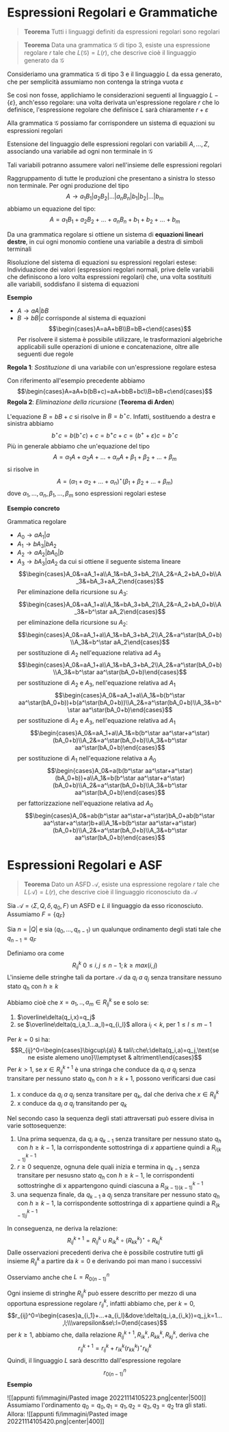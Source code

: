 # Espressioni Regolari e Grammatiche

>**Teorema**
>Tutti i linguaggi definiti da espressioni regolari sono regolari

>**Teorema**
>Data una grammatica $\mathcal G$ di tipo 3, esiste una espressione regolare $r$ tale che $L(\mathcal G)=L(r)$, che descrive cioè il linguaggio generato da $\mathcal G$

Consideriamo una grammatica $\mathcal G$ di tipo 3 e il linguaggio $L$ da essa generato, che per semplicità assumiamo non contenga la stringa vuota $\varepsilon$

Se così non fosse, applichiamo le considerazioni seguenti al linguaggio $L-\lbrace\varepsilon\rbrace$, anch'esso regolare: una volta derivata un'espressione regolare $r$ che lo definisce, l'espressione regolare che definisce $L$ sarà chiaramente $r+\varepsilon$

Alla grammatica $\mathcal G$ possiamo far corrispondere un sistema di equazioni su espressioni regolari

Estensione del linguaggio delle espressioni regolari con variabili $A,...,Z$, associando una variabile ad ogni non terminale in $\mathcal G$

Tali variabili potranno assumere valori nell'insieme delle espressioni regolari

Raggruppamento di tutte le produzioni che presentano a sinistra lo stesso non terminale. Per ogni produzione del tipo $$A\to a_1B_1|a_2B_2|...|a_nB_n|b_1|b_2|...|b_m$$abbiamo un equazione del tipo:
$$A=a_1B_1+a_2B_2+...+a_nB_n+b_1+b_2+...+b_m$$

Da una grammatica regolare si ottiene un sistema di **equazioni lineari destre**, in cui ogni monomio contiene una variabile a destra di simboli terminali

Risoluzione del sistema di equazioni su espressioni regolari estese:
Individuazione dei valori (espressioni regolari normali, prive delle variabili che definiscono a loro volta espressioni regolari) che, una volta sostituiti alle variabili, soddisfano il sistema di equazioni

**Esempio**
- $A\to aA|bB$
- $B\to bB|c$
corrisponde al sistema di equazioni
$$\begin{cases}A=aA+bB\\B=bB+c\end{cases}$$
Per risolvere il sistema è possibile utilizzare, le trasformazioni algebriche applicabili sulle operazioni di unione e concatenazione, oltre alle seguenti due regole

**Regola 1**: _Sostituzione_ di una variabile con un'espressione regolare estesa

Con riferimento all'esempio precedente abbiamo 
$$\begin{cases}A=aA+b(bB+c)=aA+bbB+bc\\B=bB+c\end{cases}$$
**Regola 2**: _Eliminazione della ricursione_ (**Teorema di Arden**)

L'equazione $B=bB+c$ si risolve in $B=b^\star c$. Infatti, sostituendo a destra e sinistra abbiamo
$$b^\star c=b(b^\star c)+c=b^+c+c=(b^++\varepsilon)c=b^\star c$$
Più in generale abbiamo che un'equazione del tipo 
$$A=\alpha_1A+\alpha_2A+...+\alpha_nA+\beta_1+\beta_2+...+\beta_m$$
si risolve in 
$$A=(\alpha_1+\alpha_2+...+\alpha_n)^\star(\beta_1+\beta_2+...+\beta_m)$$
dove $\alpha_1,...,\alpha_n,\beta_1,...,\beta_m$ sono espressioni regolari estese

**Esempio concreto**

Grammatica regolare
- $A_0\to aA_1|a$
- $A_1\to bA_3|bA_2$
- $A_2\to aA_2|bA_0|b$
- $A_3\to bA_3|aA_2$
da cui si ottiene il seguente sistema lineare
$$\begin{cases}A_0&=aA_1+a\\A_1&=bA_3+bA_2\\A_2&=A_2+bA_0+b\\A_3&=bA_3+aA_2\end{cases}$$
Per eliminazione della ricursione su $A_3$:
$$\begin{cases}A_0&=aA_1+a\\A_1&=bA_3+bA_2\\A_2&=A_2+bA_0+b\\A_3&=b^\star aA_2\end{cases}$$
per eliminazione della ricursione su $A_2$:
$$\begin{cases}A_0&=aA_1+a\\A_1&=bA_3+bA_2\\A_2&=a^\star(bA_0+b)\\A_3&=b^\star aA_2\end{cases}$$
per sostituzione di $A_2$ nell'equazione relativa ad $A_3$
$$\begin{cases}A_0&=aA_1+a\\A_1&=bA_3+bA_2\\A_2&=a^\star(bA_0+b)\\A_3&=b^\star aa^\star(bA_0+b)\end{cases}$$
per sostituzione di $A_2$ e $A_3$, nell'equazione relativa ad $A_1$
$$\begin{cases}A_0&=aA_1+a\\A_1&=b(b^\star aa^\star(bA_0+b))+b(a^\star(bA_0+b))\\A_2&=a^\star(bA_0+b)\\A_3&=b^\star aa^\star(bA_0+b)\end{cases}$$
per sostituzione di $A_2$ e $A_3$, nell'equazione relativa ad $A_1$
$$\begin{cases}A_0&=aA_1+a\\A_1&=b(b^\star aa^\star+a^\star)(bA_0+b)\\A_2&=a^\star(bA_0+b)\\A_3&=b^\star aa^\star(bA_0+b)\end{cases}$$
per sostituzione di $A_1$ nell'equazione relativa a $A_0$
$$\begin{cases}A_0&=a(b(b^\star aa^\star+a^\star)(bA_0+b))+a\\A_1&=b(b^\star aa^\star+a^\star)(bA_0+b)\\A_2&=a^\star(bA_0+b)\\A_3&=b^\star aa^\star(bA_0+b)\end{cases}$$
per fattorizzazione nell'equazione relativa ad $A_0$
$$\begin{cases}A_0&=ab(b^\star aa^\star+a^\star)bA_0+ab(b^\star aa^\star+a^\star)b+a\\A_1&=b(b^\star aa^\star+a^\star)(bA_0+b)\\A_2&=a^\star(bA_0+b)\\A_3&=b^\star aa^\star(bA_0+b)\end{cases}$$

# Espressioni Regolari e ASF

>**Teorema**
>Dato un ASFD $\mathcal A$, esiste una espressione regolare $r$ tale che $L(\mathcal A)=L(r)$, che descrive cioè il linguaggio riconosciuto da $\mathcal A$

Sia $\mathcal A=\langle\Sigma,Q,\delta,q_0,F\rangle$ un ASFD e $L$ il linguaggio da esso riconosciuto. Assumiamo $F=\lbrace q_F\rbrace$

Sia $n=|Q|$ e sia $\langle q_0,...,q_{n-1}\rangle$ un qualunque ordinamento degli stati tale che $q_{n-1}=q_F$

Definiamo ora come $$R_{ij}^k\:0\leq i,j\leq n-1;k\geq max(i,j)$$
L'insieme delle stringhe tali da portare $\mathcal A$ da $q_i\:a\:q_j$ senza transitare nessuno stato $q_h$ con $h\geq k$

Abbiamo cioè che $x=a_1,..,a_m\in R_{ij}^k$ se e solo se:

1. $\overline\delta(q_i,x)=q_j$
2. se $\overline\delta(q_i,a_1...a_l)=q_{i_l}$ allora $i_l\lt k$, per $1\leq l\leq m-1$

Per $k=0$ si ha:
$$R_{ij}^0=\begin{cases}\bigcup\{a\} & tali\:che\:\delta(q_i,a)=q_j,\text{se ne esiste alemeno uno}\\\emptyset & altrimenti\end{cases}$$
Per $k\gt1$, se $x\in R_{ij}^{k+1}$ è una stringa che conduce da $q_i\:a\:q_j$ senza transitare per nessuno stato $q_h$ con $h\geq k+1$, possono verificarsi due casi

1. x conduce da $q_i\:a\:q_j$ senza transitare per $q_k$, dal che deriva che $x\in R_{ij}^k$
2. x conduce da $q_i\:a\:q_j$ transitando per $q_k$

Nel secondo caso la sequenza degli stati attraversati può essere divisa in varie sottosequenze:

1. Una prima sequenza, da $q_i$ a $q_{k-1}$ senza transitare per nessuno stato $q_h$ con $h\geq k-1$, la corrispondente sottostringa di $x$ appartiene quindi a $R_{i(k-1)}^{k-1}$
2. $r\geq0$ sequenze, ognuna dele quali inizia e termina in $q_{k-1}$ senza transitare per nesusno stato $q_h$ con $h\geq k-1$, le corrispondenti sottostringhe di x appartengono quindi ciascuna a $R_{(k-1)(k-1)}^{k-1}$
3. una sequenza finale, da $q_{k-1}$ a $q_j$ senza transitare per nessuno stato $q_h$ con $h\geq k-1$, la corrispondente sottostringa di x appartiene quindi a $R_{(k-1)j}^{k-1}$

In conseguenza, ne deriva la relazione:
$$R_{ij}^{k+1}=R_{ij}^k\cup R_{ik}^k\circ(R_{kk}^k)^\star\circ R_{kj}^k$$
Dalle osservazioni precedenti deriva che è possibile costrutire tutti gli insieme $R_{ij}^k$ a partire da $k=0$ e derivando poi man mano i successivi

Osserviamo anche che $L=R_{0(n-1)}^n$

Ogni insieme di stringhe $R_{ij}^k$ può essere descritto per mezzo di una opportuna espressione regolare $r_{ij}^k$, infatti abbiamo che, per $k=0$,
$$r_{ij}^0=\begin{cases}a_{i_1}+...+a_{i_l}&dove:\delta(q_i,a_{i_k})=q_j,k=1...,l;\\\varepsilon&se\:l=0\end{cases}$$
per $k\geq1$, abbiamo che, dalla relazione $R_{ij}^{k+1},R_{ik}^k,R_{kk}^k,R_{kj}^k$, deriva che $$r_{ij}^{k+1}=r_{ij}^k+r_{ik}^k(r_{kk}^k)^\star r_{kj}^k$$
Quindi, il linguaggio $L$ sarà descritto dall'espressione regolare
$$r_{0(n-1)}^n$$
**Esempio**

![[appunti fi/immagini/Pasted image 20221114105223.png|center|500]]
Assumiamo l'ordinamento $q_0=q_0,q_1=q_1,q_2=q_3,q_3=q_2$ tra gli stati. 
Allora:
![[appunti fi/immagini/Pasted image 20221114105420.png|center|400]]
